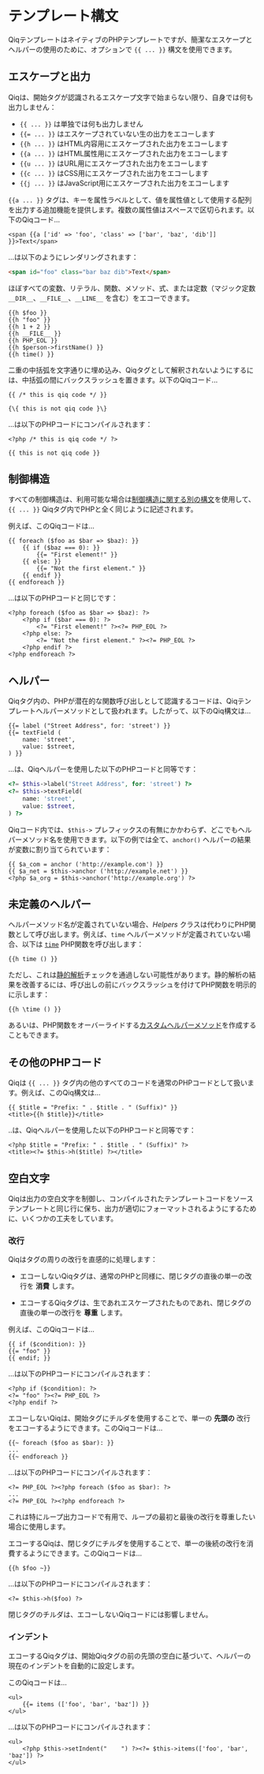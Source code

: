 # テンプレート構文

QiqテンプレートはネイティブのPHPテンプレートですが、簡潔なエスケープとヘルパーの使用のために、オプションで `{{ ... }}` 構文を使用できます。

## エスケープと出力

Qiqは、開始タグが認識されるエスケープ文字で始まらない限り、自身では何も出力しません：

- `{{ ... }}` は単独では何も出力しません
- `{{= ... }}` はエスケープされていない生の出力をエコーします
- `{{h ... }}` はHTML内容用にエスケープされた出力をエコーします
- `{{a ... }}` はHTML属性用にエスケープされた出力をエコーします
- `{{u ... }}` はURL用にエスケープされた出力をエコーします
- `{{c ... }}` はCSS用にエスケープされた出力をエコーします
- `{{j ... }}` はJavaScript用にエスケープされた出力をエコーします

`{{a ... }}` タグは、キーを属性ラベルとして、値を属性値として使用する配列を出力する追加機能を提供します。複数の属性値はスペースで区切られます。以下のQiqコード...


```qiq
<span {{a ['id' => 'foo', 'class' => ['bar', 'baz', 'dib']] }}>Text</span>
```

...は以下のようにレンダリングされます：

```html
<span id="foo" class="bar baz dib">Text</span>
```

ほぼすべての変数、リテラル、関数、メソッド、式、または定数（マジック定数 `__DIR__`、`__FILE__`、`__LINE__` を含む）をエコーできます。

```qiq
{{h $foo }}
{{h "foo" }}
{{h 1 + 2 }}
{{h __FILE__ }}
{{h PHP_EOL }}
{{h $person->firstName() }}
{{h time() }}
```

二重の中括弧を文字通りに埋め込み、Qiqタグとして解釈されないようにするには、中括弧の間にバックスラッシュを置きます。以下のQiqコード...


```qiq
{{ /* this is qiq code */ }}

{\{ this is not qiq code }\}
```

...は以下のPHPコードにコンパイルされます：

```html+php
<?php /* this is qiq code */ ?>

{{ this is not qiq code }}
```

## 制御構造

すべての制御構造は、利用可能な場合は[制御構造に関する別の構文](https://php.net/control-structures.alternative-syntax)を使用して、`{{ ... }}` Qiqタグ内でPHPと全く同じように記述されます。


例えば、このQiqコードは...

```qiq
{{ foreach ($foo as $bar => $baz): }}
    {{ if ($baz === 0): }}
        {{= "First element!" }}
    {{ else: }}
        {{= "Not the first element." }}
    {{ endif }}
{{ endforeach }}
```
...は以下のPHPコードと同じです：

```html+php
<?php foreach ($foo as $bar => $baz): ?>
    <?php if ($bar === 0): ?>
        <?= "First element!" ?><?= PHP_EOL ?>
    <?php else: ?>
        <?= "Not the first element." ?><?= PHP_EOL ?>
    <?php endif ?>
<?php endforeach ?>
```

## ヘルパー

Qiqタグ内の、PHPが潜在的な関数呼び出しとして認識するコードは、Qiqテンプレートヘルパーメソッドとして扱われます。したがって、以下のQiq構文は...


```qiq
{{= label ("Street Address", for: 'street') }}
{{= textField (
    name: 'street',
    value: $street,
) }}
```

...は、Qiqヘルパーを使用した以下のPHPコードと同等です：

```php
<?= $this->label("Street Address", for: 'street') ?>
<?= $this->textField(
    name: 'street',
    value: $street,
) ?>
```

Qiqコード内では、`$this->` プレフィックスの有無にかかわらず、どこでもヘルパーメソッド名を使用できます。以下の例では全て、`anchor()` ヘルパーの結果が変数に割り当てられています：


```qiq
{{ $a_com = anchor ('http://example.com') }}
{{ $a_net = $this->anchor ('http://example.net') }}
<?php $a_org = $this->anchor('http://example.org') ?>
```

## 未定義のヘルパー

ヘルパーメソッド名が定義されていない場合、_Helpers_ クラスは代わりにPHP関数として呼び出します。例えば、`time` ヘルパーメソッドが定義されていない場合、以下は [`time`](https://php.net/time) PHP関数を呼び出します：


```qiq
{{h time () }}
```

ただし、これは[静的解析](./static-analysis.md)チェックを通過しない可能性があります。静的解析の結果を改善するには、呼び出しの前にバックスラッシュを付けてPHP関数を明示的に示します：


```qiq
{{h \time () }}
```

あるいは、PHP関数をオーバーライドする[カスタムヘルパーメソッド](./helpers/custom.md)を作成することもできます。

## その他のPHPコード

Qiqは `{{ ... }}` タグ内の他のすべてのコードを通常のPHPコードとして扱います。例えば、このQiq構文は...

```qiq
{{ $title = "Prefix: " . $title . " (Suffix)" }}
<title>{{h $title}}</title>
```

..は、Qiqヘルパーを使用した以下のPHPコードと同等です：

```html+php
<?php $title = "Prefix: " . $title . " (Suffix)" ?>
<title><?= $this->h($title) ?></title>
```

## 空白文字

Qiqは出力の空白文字を制御し、コンパイルされたテンプレートコードをソーステンプレートと同じ行に保ち、出力が適切にフォーマットされるようにするために、いくつかの工夫をしています。

### 改行

Qiqはタグの周りの改行を直感的に処理します：

- エコーしないQiqタグは、通常のPHPと同様に、閉じタグの直後の単一の改行を **消費** します。

- エコーするQiqタグは、生であれエスケープされたものであれ、閉じタグの直後の単一の改行を **尊重** します。

例えば、このQiqコードは...

```qiq
{{ if ($condition): }}
{{= "foo" }}
{{ endif; }}
```

...は以下のPHPコードにコンパイルされます：

```html+php
<?php if ($condition): ?>
<?= "foo" ?><?= PHP_EOL ?>
<?php endif ?>
```

エコーしないQiqは、開始タグにチルダを使用することで、単一の **先頭の** 改行をエコーするようにできます。このQiqコードは...


```qiq
{{~ foreach ($foo as $bar): }}
...
{{~ endforeach }}
```

...は以下のPHPコードにコンパイルされます：

```html+php
<?= PHP_EOL ?><?php foreach ($foo as $bar): ?>
...
<?= PHP_EOL ?><?php endforeach ?>
```

これは特にループ出力コードで有用で、ループの最初と最後の改行を尊重したい場合に使用します。

エコーするQiqは、閉じタグにチルダを使用することで、単一の後続の改行を消費するようにできます。このQiqコードは...


```qiq
{{h $foo ~}}
```

...は以下のPHPコードにコンパイルされます：

```html+php
<?= $this->h($foo) ?>
```

閉じタグのチルダは、エコーしないQiqコードには影響しません。

### インデント

エコーするQiqタグは、開始Qiqタグの前の先頭の空白に基づいて、ヘルパーの現在のインデントを自動的に設定します。

このQiqコードは...

```qiq
<ul>
    {{= items (['foo', 'bar', 'baz']) }}
</ul>
```

...は以下のPHPコードにコンパイルされます：

```qiq
<ul>
    <?php $this->setIndent("    ") ?><?= $this->items(['foo', 'bar', 'baz']) ?>
</ul>
```
